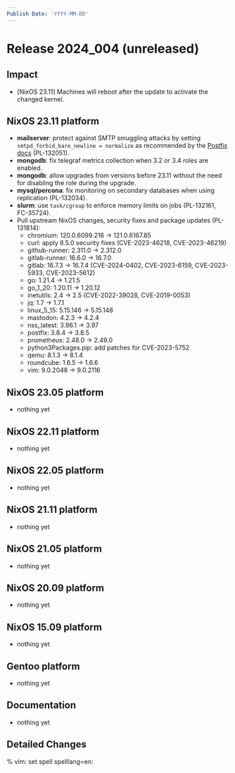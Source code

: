 ```yaml
---
Publish Date: 'YYYY-MM-DD'
---
```


# Release 2024_004 (unreleased)

## Impact

- \[NixOS 23.11\] Machines will reboot after the update to activate the
   changed kernel.

## NixOS 23.11 platform

- **mailserver**: protect against SMTP smuggling attacks by setting
  `smtpd_forbid_bare_newline = normalize` as recommended by the
  [Postfix docs](https://www.postfix.org/smtp-smuggling.html) (PL-132051).
- **mongodb**: fix telegraf metrics collection when 3.2 or 3.4 roles are enabled.
- **mongodb**: allow upgrades from versions before 23.11 without the need for
  disabling the role during the upgrade.
- **mysql/percona**: fix monitoring on secondary databases when using replication (PL-132034).
- **slurm**: use `task/cgroup` to enforce memory limits on jobs (PL-132161, FC-35724).
- Pull upstream NixOS changes, security fixes and package updates (PL-131814):
  - chromium: 120.0.6099.216 -> 121.0.6167.85
  - curl: apply 8.5.0 security fixes (CVE-2023-46218, CVE-2023-46219)
  - github-runner: 2.311.0 -> 2.312.0
  - gitlab-runner: 16.6.0 -> 16.7.0
  - gitlab: 16.7.3 -> 16.7.4 (CVE-2024-0402, CVE-2023-6159, CVE-2023-5933, CVE-2023-5612)
  - go: 1.21.4 -> 1.21.5
  - go_1_20: 1.20.11 -> 1.20.12
  - inetutils: 2.4 -> 2.5 (CVE-2022-39028, CVE-2019-0053)
  - jq: 1.7 -> 1.7.1
  - linux_5_15: 5.15.146 -> 5.15.148
  - mastodon: 4.2.3 -> 4.2.4
  - nss_latest: 3.96.1 -> 3.97
  - postfix: 3.8.4 -> 3.8.5
  - prometheus: 2.48.0 -> 2.49.0
  - python3Packages.pip: add patches for CVE-2023-5752
  - qemu: 8.1.3 -> 8.1.4
  - roundcube: 1.6.5 -> 1.6.6
  - vim: 9.0.2048 -> 9.0.2116


## NixOS 23.05 platform

- nothing yet

## NixOS 22.11 platform

- nothing yet

## NixOS 22.05 platform

- nothing yet

## NixOS 21.11 platform

- nothing yet

## NixOS 21.05 platform

- nothing yet

## NixOS 20.09 platform

- nothing yet

## NixOS 15.09 platform

- nothing yet

## Gentoo platform

- nothing yet

## Documentation

- nothing yet

## Detailed Changes

% vim: set spell spelllang=en:
